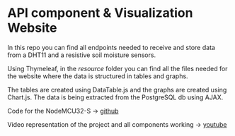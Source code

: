 # API component & Visualization Website

In this repo you can find all endpoints needed to receive and store data from a DHT11 and a resistive soil moisture sensors. 

Using Thymeleaf, in the _resource_ folder you can find all the files needed for the website where the data is structured in tables and graphs.

The tables are created using DataTable.js and the graphs are created using Chart.js. The data is being extracted from the PostgreSQL db using AJAX.

Code for the NodeMCU32-S -> [github](https://github.com/BoraBogdan/Control-esp32)

Video representation of the project and all components working -> [youtube](https://www.youtube.com/watch?v=MG_aSdHgs8k)
